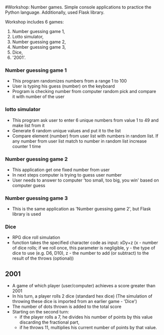 #Workshop: Number games.
Simple console applications to practice the Python language. Additionally, used Flask library.

Workshop includes 6 games:
1. Number guessing game 1,
2. Lotto simulator,
3. Number guessing game 2,
4. Number guessing game 3,
5. Dice,
6. '2001'.


### Number guessing game 1

- This program randomizes numbers from a range 1 to 100
- User is typing his guess (number) on the keyboard
- Program is checking number from computer random pick and compare it with number of the user

### lotto simulator

- This program ask user to enter 6 unique numbers from value 1 to 49 and make list from it
- Generate 6 random unique values and put it to the list
- Compare element (number) from user list with numbers in random list. If any number from user list match to number in 
random list increase counter 1 time


### Number guessing game 2

- This application get one fixed number from user
- In next steps computer is trying to guess user number
- User needs to answer to computer 'too small, too big, you win' based on computer guess


### Number guessing game 3

- This is the same application as 'Number guessing game 2', but Flask library is used


### Dice

- RPG dice roll simulation
- function takes the specified character code as input: xDy+z
  (x - number of dice rolls; if we roll once, this parameter is negligible, y - the type of dice to use (e.g. D6, D10), 
  z -  the number to add (or subtract) to the result of the throws (optional))


## 2001

- A game of which player (user/computer) achieves a score greater than 2001
- In his turn, a player rolls 2 dice (standard hex dice) (The simulation of throwing these dice is imported from an earlier 
  game - 'Dice')
- The number of dots thrown is added to the total score
- Starting on the second turn:
  - if the player rolls a 7, he divides his number of points by this value discarding the fractional part,
  - if he throws 11, multiplies his current number of points by that value.
